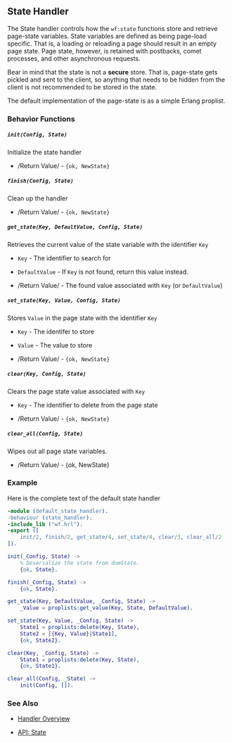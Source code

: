 <!-- dash: State Handler | Guide | ###:Section -->



## State Handler

  The State handler controls how the `wf:state` functions store and retrieve
  page-state variables.  State variables are defined as being page-load
  specific. That is, a loading or reloading a page should result in an empty
  page state. Page state, however, is retained with postbacks, comet processes,
  and other asynchronous requests.

  Bear in mind that the state is not a **secure** store. That is, page-state gets
  pickled and sent to the client, so anything that needs to be hidden from the
  client is not recommended to be stored in the state.
 
  The default implementation of the page-state is as a simple Erlang proplist.

### Behavior Functions
 
##### `init(Config, State)`

  Initialize the state handler

 *  /Return Value/ - `{ok, NewState}` 

##### `finish(Config, State)`

  Clean up the handler

 *  /Return Value/ - `{ok, NewState}`
  
##### `get_state(Key, DefaultValue, Config, State)`
  
  Retrieves the current value of the state variable with the identifier `Key`

 *  `Key` - The identifier to search for

 *  `DefaultValue` - If `Key` is not found, return this value instead.

 *  /Return Value/ - The found value associated with `Key` (or `DefaultValue`)

##### `set_state(Key, Value, Config, State)`

  Stores `Value` in the page state with the identifier `Key`

 *  `Key` - The identifer to store

 *  `Value` - The value to store

 *  /Return Value/ - `{ok, NewState}`

##### `clear(Key, Config, State)`

  Clears the page state value associated with `Key`

 *  `Key` - The identifier to delete from the page state

 *  /Return Value/ - `{ok, NewState}`

##### `clear_all(Config, State)`

  Wipes out all page state variables.

 *  /Return Value/ - {ok, NewState}

### Example

Here is the complete text of the default state handler

```erlang
-module (default_state_handler).
-behaviour (state_handler).
-include_lib ("wf.hrl").
-export ([
    init/2, finish/2, get_state/4, set_state/4, clear/3, clear_all/2
]).

init(_Config, State) ->
    % Deserialize the state from domState.
    {ok, State}.

finish(_Config, State) ->
    {ok, State}.

get_state(Key, DefaultValue, _Config, State) ->
    _Value = proplists:get_value(Key, State, DefaultValue).

set_state(Key, Value, _Config, State) ->
    State1 = proplists:delete(Key, State),
    State2 = [{Key, Value}|State1],
    {ok, State2}.

clear(Key, _Config, State) ->
    State1 = proplists:delete(Key, State),
    {ok, State1}.

clear_all(Config, _State) ->
    init(Config, []).

```


### See Also

 *  [Handler Overview](../handlers.md)

 *  [API: State](../api.html#sec-8)
